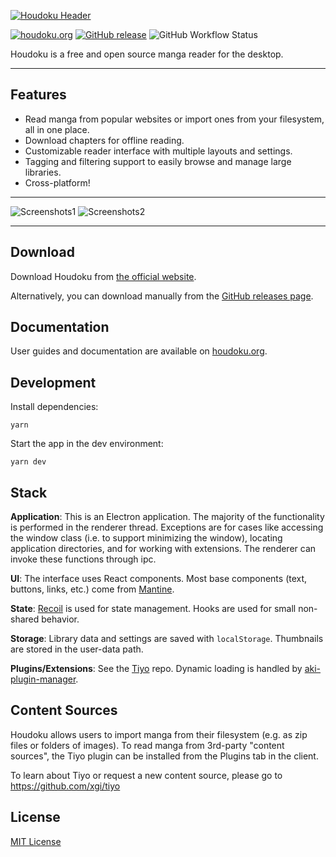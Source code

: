 [![Houdoku Header](res/houdoku_header.png)](https://houdoku.org)

[![houdoku.org](https://img.shields.io/badge/website-houdoku.org-7048E8?style=flat-square)](https://houdoku.org)
[![GitHub release](https://img.shields.io/github/v/release/xgi/houdoku?style=flat-square)](https://github.com/xgi/houdoku/releases)
![GitHub Workflow Status](https://img.shields.io/github/actions/workflow/status/xgi/houdoku/publish.yml?branch=master&style=flat-square)

Houdoku is a free and open source manga reader for the desktop.

---

## Features

- Read manga from popular websites or import ones from your filesystem,
  all in one place.
- Download chapters for offline reading.
- Customizable reader interface with multiple layouts and settings.
- Tagging and filtering support to easily browse and manage large libraries.
- Cross-platform!

---

![Screenshots1](res/screenshots1.png)
![Screenshots2](res/screenshots2.png)

---

## Download

Download Houdoku from [the official website](https://houdoku.org/download).

Alternatively, you can download manually from the
[GitHub releases page](https://github.com/xgi/houdoku/releases).

## Documentation

User guides and documentation are available on
[houdoku.org](https://houdoku.org).

## Development

Install dependencies:

```
yarn
```

Start the app in the dev environment:

```
yarn dev
```

## Stack

**Application**: This is an Electron application. The majority of the functionality is performed in the renderer thread. Exceptions are for cases like accessing the window class (i.e. to support minimizing the window), locating application directories, and for working with extensions. The renderer can invoke these functions through ipc.

**UI**: The interface uses React components. Most base components (text, buttons, links, etc.) come from [Mantine](https://mantine.dev/).

**State**: [Recoil](https://recoiljs.org) is used for state management. Hooks are used for small
non-shared behavior.

**Storage**: Library data and settings are saved with `localStorage`. Thumbnails are stored in
the user-data path.

**Plugins/Extensions**: See the [Tiyo](https://github.com/xgi/tiyo) repo. Dynamic loading is handled by [aki-plugin-manager](https://github.com/xgi/aki-plugin-manager).

## Content Sources

Houdoku allows users to import manga from their filesystem (e.g. as zip files
or folders of images). To read manga from 3rd-party "content sources", the
Tiyo plugin can be installed from the Plugins tab in the client.

To learn about Tiyo or request a new content source, please go to https://github.com/xgi/tiyo

## License

[MIT License](https://github.com/xgi/houdoku/blob/master/LICENSE.txt)
